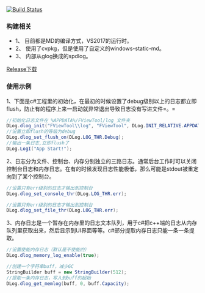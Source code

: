 [![Build Status](https://dev.azure.com/daixian/dlogPipeline/_apis/build/status/dlogPipeline-x64?branchName=master)](https://dev.azure.com/daixian/dlogPipeline/_build/latest?definitionId=2&branchName=master)
### 构建相关
* 1、 目前都是MD的编译方式，VS2017的运行时。
* 2、 使用了cvpkg，但是使用了自定义的windows-static-md。
* 3、 内部从glog换成的spdlog。

[Release下载](https://github.com/daixian/dlog/releases)

### 使用示例
1、下面是c#工程里的初始化，在最初的时候设置了debug级别以上的日志都立即flush，防止有的程序上来一启动就异常退出导致日志没有写进文件=。=
``` c#
//初始化日志文件在 %APPDATA%/FViewTool/log 文件夹
DLog.dlog_init("FViewTool\\log", "FViewTool", DLog.INIT_RELATIVE.APPDATA, false);
//设置立即flush的等级为debug
DLog.dlog_set_flush_on(DLog.LOG_THR.Debug);
//输出一条日志,立即flush了
DLog.LogI("App Start!");
```
2、日志分为文件、控制台、内存分别独立的三路日志。通常后台工作时可以关闭控制台日志和内存日志。在有的时候发现日志性能极低，那么可能是stdout被重定向到了某个控制台。
``` c#
//设置只有err级别的日志才输出到控制台
DLog.dlog_set_console_thr(DLog.LOG_THR.err);

//设置只有err级别的日志才输出到控制台
DLog.dlog_set_file_thr(DLog.LOG_THR.err);
```
3、内存日志是一个暂存在内存里的日志文本队列，用于c#把c++端的日志从内存队列里获取出来，然后显示到UI界面等等。c#部分提取内存日志只能一条一条提取。
``` c#
//设置使能内存日志（默认是不使能的）
DLog.dlog_memory_log_enable(true);

//创建一个字符串buff，减少GC
StringBuilder buff = new StringBuilder(512);
//提取一条内存日志，写入到buff的起始
DLog.dlog_get_memlog(buff, 0, buff.Capacity);
```